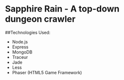 Sapphire Rain - A top-down dungeon crawler
===============

##Technologies Used:
- Node.js
- Express
- MongoDB
- Traceur
- Jade
- Less
- Phaser (HTML5 Game Framework)
